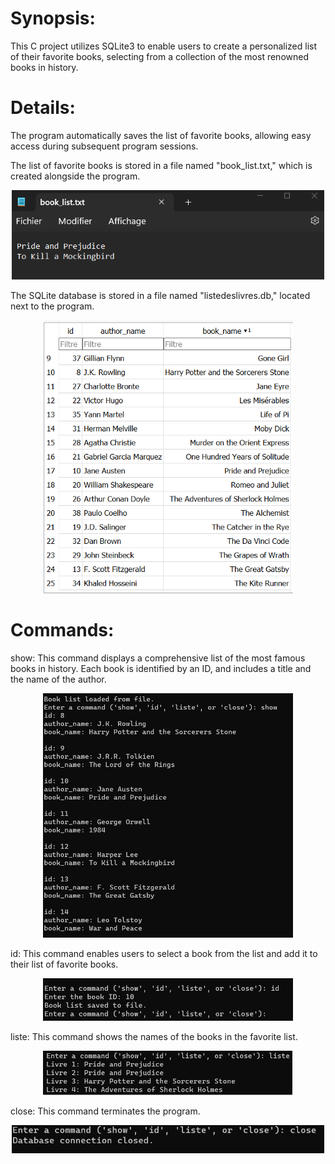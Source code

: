 # Synopsis:

This C project utilizes SQLite3 to enable users to create a personalized list of their favorite books, selecting from a collection of the most renowned books in history.

# Details:

The program automatically saves the list of favorite books, allowing easy access during subsequent program sessions.

The list of favorite books is stored in a file named "book_list.txt," which is created alongside the program.
<p align="center">
<img src="book_list.png" alt="drawing" width="500"/>
</p>

The SQLite database is stored in a file named "listedeslivres.db," located next to the program.
<p align="center">
<img src="listedeslivres.png" alt="drawing" width="400"/>
</p>


# Commands:

show: This command displays a comprehensive list of the most famous books in history. Each book is identified by an ID, and includes a title and the name of the author.
<p align="center">
<img src="showcommand.png" alt="drawing" width="400"/>
</p>

id: This command enables users to select a book from the list and add it to their list of favorite books.
<p align="center">
<img src="idcommand.png" alt="drawing" width="400"/>
</p>

liste: This command shows the names of the books in the favorite list.
<p align="center">
<img src="listecommand.png" alt="drawing" width="400"/>
</p>

close: This command terminates the program.
<p align="center">
<img src="closecommand.png" alt="drawing" width="500"/>
</p>
